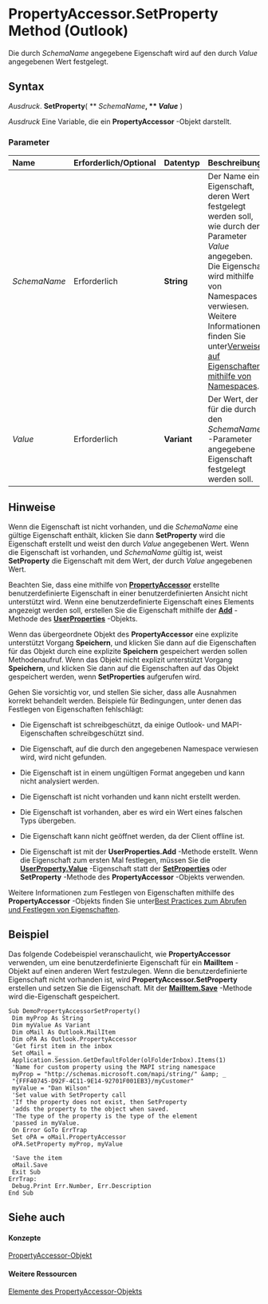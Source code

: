 
# PropertyAccessor.SetProperty Method (Outlook)

Die durch  _SchemaName_ angegebene Eigenschaft wird auf den durch _Value_ angegebenen Wert festgelegt.


## Syntax

 _Ausdruck_. **SetProperty**( ** _SchemaName_**, ** _Value_** )

 _Ausdruck_ Eine Variable, die ein **PropertyAccessor** -Objekt darstellt.


### Parameter



|**Name**|**Erforderlich/Optional**|**Datentyp**|**Beschreibung**|
|:-----|:-----|:-----|:-----|
| _SchemaName_|Erforderlich|**String**|Der Name einer Eigenschaft, deren Wert festgelegt werden soll, wie durch den Parameter  _Value_ angegeben. Die Eigenschaft wird mithilfe von Namespaces verwiesen. Weitere Informationen finden Sie unter[Verweisen auf Eigenschaften mithilfe von Namespaces](c1c7bfa9-64d7-81d2-84e7-f0a4c57780b3.md).|
| _Value_|Erforderlich|**Variant**|Der Wert, der für die durch den  _SchemaName_ -Parameter angegebene Eigenschaft festgelegt werden soll.|

## Hinweise

Wenn die Eigenschaft ist nicht vorhanden, und die  _SchemaName_ eine gültige Eigenschaft enthält, klicken Sie dann **SetProperty** wird die Eigenschaft erstellt und weist den durch _Value_ angegebenen Wert. Wenn die Eigenschaft ist vorhanden, und _SchemaName_ gültig ist, weist **SetProperty** die Eigenschaft mit dem Wert, der durch _Value_ angegebenen Wert.

Beachten Sie, dass eine mithilfe von  **[PropertyAccessor](2fc91e13-703c-3ec9-9066-ffee7144306c.md)** erstellte benutzerdefinierte Eigenschaft in einer benutzerdefinierten Ansicht nicht unterstützt wird. Wenn eine benutzerdefinierte Eigenschaft eines Elements angezeigt werden soll, erstellen Sie die Eigenschaft mithilfe der **[Add](88b86622-2234-77be-41e7-b76b0b3a75ad.md)** -Methode des **[UserProperties](20b49c86-d74f-9bda-382c-559af278c148.md)** -Objekts.

Wenn das übergeordnete Objekt des  **PropertyAccessor** eine explizite unterstützt Vorgang **Speichern**, und klicken Sie dann auf die Eigenschaften für das Objekt durch eine explizite **Speichern** gespeichert werden sollen Methodenaufruf. Wenn das Objekt nicht explizit unterstützt Vorgang **Speichern**, und klicken Sie dann auf die Eigenschaften auf das Objekt gespeichert werden, wenn **SetProperties** aufgerufen wird.

Gehen Sie vorsichtig vor, und stellen Sie sicher, dass alle Ausnahmen korrekt behandelt werden. Beispiele für Bedingungen, unter denen das Festlegen von Eigenschaften fehlschlägt:


- Die Eigenschaft ist schreibgeschützt, da einige Outlook- und MAPI-Eigenschaften schreibgeschützt sind.
    
- Die Eigenschaft, auf die durch den angegebenen Namespace verwiesen wird, wird nicht gefunden.
    
- Die Eigenschaft ist in einem ungültigen Format angegeben und kann nicht analysiert werden.
    
- Die Eigenschaft ist nicht vorhanden und kann nicht erstellt werden.
    
- Die Eigenschaft ist vorhanden, aber es wird ein Wert eines falschen Typs übergeben.
    
- Die Eigenschaft kann nicht geöffnet werden, da der Client offline ist.
    
- Die Eigenschaft ist mit der  **UserProperties.Add** -Methode erstellt. Wenn die Eigenschaft zum ersten Mal festlegen, müssen Sie die **[UserProperty.Value](9f313262-ffd4-3245-f516-bc2d62d6f33a.md)** -Eigenschaft statt der **[SetProperties](bf7c86da-5146-9567-5b7e-3e5e63ee5587.md)** oder **SetProperty** -Methode des **PropertyAccessor** -Objekts verwenden.
    


Weitere Informationen zum Festlegen von Eigenschaften mithilfe des  **PropertyAccessor** -Objekts finden Sie unter[Best Practices zum Abrufen und Festlegen von Eigenschaften](ec087bf8-cfac-9b20-3cb2-3bd308c5c63d.md).


## Beispiel

Das folgende Codebeispiel veranschaulicht, wie  **PropertyAccessor** verwenden, um eine benutzerdefinierte Eigenschaft für ein **MailItem** -Objekt auf einen anderen Wert festzulegen. Wenn die benutzerdefinierte Eigenschaft nicht vorhanden ist, wird **PropertyAccessor.SetProperty** erstellen und setzen Sie die Eigenschaft. Mit der **[MailItem.Save](7d7b5f22-4749-e908-41a7-12a4c730c695.md)** -Methode wird die-Eigenschaft gespeichert.


```
Sub DemoPropertyAccessorSetProperty() 
 Dim myProp As String 
 Dim myValue As Variant 
 Dim oMail As Outlook.MailItem 
 Dim oPA As Outlook.PropertyAccessor 
 'Get first item in the inbox 
 Set oMail = _ 
 Application.Session.GetDefaultFolder(olFolderInbox).Items(1) 
 'Name for custom property using the MAPI string namespace 
 myProp = "http://schemas.microsoft.com/mapi/string/" &amp; _ 
 "{FFF40745-D92F-4C11-9E14-92701F001EB3}/myCustomer" 
 myValue = "Dan Wilson" 
 'Set value with SetProperty call 
 'If the property does not exist, then SetProperty 
 'adds the property to the object when saved. 
 'The type of the property is the type of the element 
 'passed in myValue. 
 On Error GoTo ErrTrap 
 Set oPA = oMail.PropertyAccessor 
 oPA.SetProperty myProp, myValue 
 
 'Save the item 
 oMail.Save 
 Exit Sub 
ErrTrap: 
 Debug.Print Err.Number, Err.Description 
End Sub
```


## Siehe auch


#### Konzepte


[PropertyAccessor-Objekt](2fc91e13-703c-3ec9-9066-ffee7144306c.md)
#### Weitere Ressourcen


[Elemente des PropertyAccessor-Objekts](http://msdn.microsoft.com/library/3356e345-8878-0ed7-6783-1e49ddecc066%28Office.15%29.aspx)
